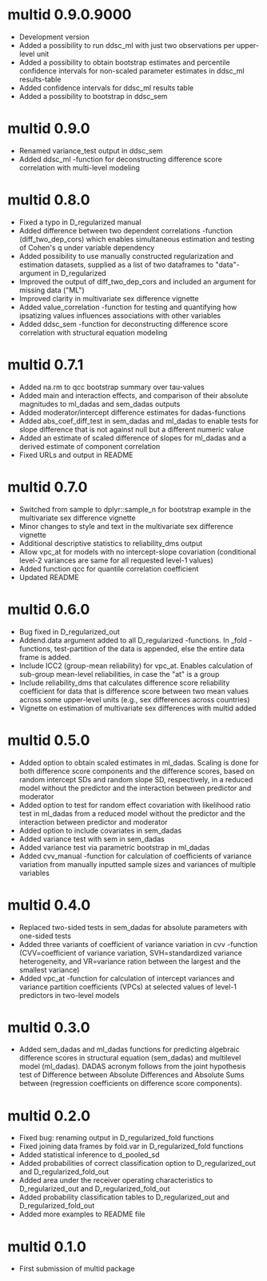 # multid 0.9.0.9000

* Development version
* Added a possibility to run ddsc_ml with just two observations per upper-level unit
* Added a possibility to obtain bootstrap estimates and percentile confidence intervals for non-scaled parameter estimates in ddsc_ml results-table
* Added confidence intervals for ddsc_ml results table
* Added a possibility to bootstrap in ddsc_sem

# multid 0.9.0

* Renamed variance_test output in ddsc_sem
* Added ddsc_ml -function for deconstructing difference score correlation with multi-level modeling 

# multid 0.8.0

* Fixed a typo in D_regularized manual
* Added difference between two dependent correlations -function (diff_two_dep_cors) which enables simultaneous estimation and testing of Cohen's q under variable dependency
* Added possibility to use manually constructed regularization and estimation datasets, supplied as a list of two dataframes to "data"-argument in D_regularized
* Improved the output of diff_two_dep_cors and included an argument for missing data ("ML")
* Improved clarity in multivariate sex difference vignette
* Added value_correlation -function for testing and quantifying how ipsatizing values influences associations with other variables
* Added ddsc_sem -function for deconstructing difference score correlation with structural equation modeling 

# multid 0.7.1

* Added na.rm to qcc bootstrap summary over tau-values
* Added main and interaction effects, and comparison of their absolute magnitudes to ml_dadas and sem_dadas outputs
* Added moderator/intercept difference estimates for dadas-functions
* Added abs_coef_diff_test in sem_dadas and ml_dadas to enable tests for slope difference that is not against null but a different numeric value
* Added an estimate of scaled difference of slopes for ml_dadas and a derived estimate of component correlation
* Fixed URLs and output in README

# multid 0.7.0

* Switched from sample to dplyr::sample_n for bootstrap example in the multivariate sex difference vignette
* Minor changes to style and text in the multivariate sex difference vignette
* Additional descriptive statistics to reliability_dms output
* Allow vpc_at for models with no intercept-slope covariation (conditional level-2 variances are same for all requested level-1 values)
* Added function qcc for quantile correlation coefficient
* Updated README

# multid 0.6.0

* Bug fixed in D_regularized_out
* Addend.data argument added to all D_regularized -functions. In _fold -functions, test-partition of the data is appended, else the entire data frame is added.
* Include ICC2 (group-mean reliability) for vpc_at. Enables calculation of sub-group mean-level reliabilities, in case the "at" is a group
* Include reliability_dms that calculates difference score reliability coefficient for data that is difference score between two mean values across some upper-level units (e.g., sex differences across countries)
* Vignette on estimation of multivariate sex differences with multid added

# multid 0.5.0

* Added option to obtain scaled estimates in ml_dadas. Scaling is done for both difference score components and the difference scores, based on random intercept SDs and random slope SD, respectively, in a reduced model without the predictor and the interaction between predictor and moderator
* Added option to test for random effect covariation with likelihood ratio test in ml_dadas from a reduced model without the predictor and the interaction between predictor and moderator
* Added option to include covariates in sem_dadas
* Added variance test with sem in sem_dadas
* Added variance test via parametric bootstrap in ml_dadas
* Added cvv_manual -function for calculation of coefficients of variance variation from manually inputted sample sizes and variances of multiple variables

# multid 0.4.0

* Replaced two-sided tests in sem_dadas for absolute parameters with one-sided tests
* Added three variants of coefficient of variance variation in cvv -function (CVV=coefficient of variance variation, SVH=standardized variance heterogeneity, and VR=variance ration between the largest and the smallest variance)
* Added vpc_at -function for calculation of intercept variances and variance partition coefficients (VPCs) at selected values of level-1 predictors in two-level models

# multid 0.3.0

* Added sem_dadas and ml_dadas functions for predicting algebraic difference scores in structural equation (sem_dadas) and multilevel model (ml_dadas). DADAS acronym follows from the joint hypothesis test of Difference between Absolute Differences and Absolute Sums between (regression coefficients on difference score components).

# multid 0.2.0

* Fixed bug: renaming output in D_regularized_fold functions
* Fixed joining data frames by fold.var in D_regularized_fold functions
* Added statistical inference to d_pooled_sd
* Added probabilities of correct classification option to D_regularized_out and D_regularized_fold_out
* Added area under the receiver operating characteristics to D_regularized_out and D_regularized_fold_out
* Added probability classification tables to D_regularized_out and D_regularized_fold_out
* Added more examples to README file

# multid 0.1.0

* First submission of multid package
